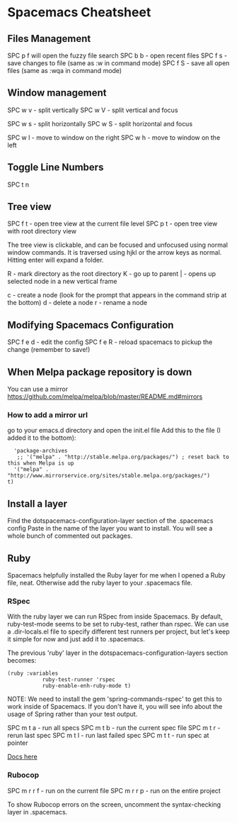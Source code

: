 # Spacemacs Cheatsheet
## Files Management
SPC p f will open the fuzzy file search
SPC b b - open recent files
SPC f s - save changes to file
(same as :w in command mode)
SPC f S - save all open files
(same as :wqa in command mode)

## Window management
SPC w v - split vertically
SPC w V - split vertical and focus

SPC w s - split horizontally
SPC w S - split horizontal and focus

SPC w l - move to window on the right
SPC w h - move to window on the left

## Toggle Line Numbers
SPC t n

## Tree view
SPC f t - open tree view at the current file level
SPC p t - open tree view with root directory view

The tree view is clickable, and can be focused and unfocused using normal window commands.
It is traversed using hjkl or the arrow keys as normal. Hitting enter will expand a folder.


R - mark directory as the root directory
K - go up to parent
| - opens up selected node in a new vertical frame

c - create a node (look for the prompt that appears in the command strip at the bottom)
d - delete a node
r - rename a node

## Modifying Spacemacs Configuration
SPC f e d - edit the config
SPC f e R - reload spacemacs to pickup the change (remember to save!)

## When Melpa package repository is down
You can use a mirror https://github.com/melpa/melpa/blob/master/README.md#mirrors

### How to add a mirror url
go to your emacs.d directory and open the init.el file
Add this to the file (I added it to the bottom):

```(add-to-list
  'package-archives
   ;; '("melpa" . "http://stable.melpa.org/packages/") ; reset back to this when Melpa is up
  '("melpa" . "http://www.mirrorservice.org/sites/stable.melpa.org/packages/")
t)
```

## Install a layer
Find the dotspacemacs-configuration-layer section of the .spacemacs config
Paste in the name of the layer you want to install.
You will see a whole bunch of commented out packages.

## Ruby
Spacemacs helpfully installed the Ruby layer for me when I opened a Ruby file, neat.
Otherwise add the ruby layer to your .spacemacs file.

### RSpec
With the ruby layer we can run RSpec from inside Spacemacs.
By default, ruby-test-mode seems to be set to ruby-test, rather than rspec.
We can use a .dir-locals.el file to specify different test runners per project,
but let's keep it simple for now and just add it to .spacemacs.

The previous 'ruby' layer in the dotspacemacs-configuration-layers section becomes:

```
(ruby :variables
           ruby-test-runner 'rspec
           ruby-enable-enh-ruby-mode t)
```

NOTE: We need to install the gem 'spring-commands-rspec' to get this to work inside of Spacemacs.
If you don't have it, you will see info about the usage of Spring rather than your test output.

SPC m t a - run all specs
SPC m t b - run the current spec file
SPC m t r - rerun last spec
SPC m t l - run last failed spec
SPC m t t - run spec at pointer

[Docs here](https://github.com/syl20bnr/spacemacs/tree/master/layers/%2Blang/ruby#rspec-mode)

### Rubocop
SPC m r r f - run on the current file
SPC m r r p - run on the entire project

To show Rubocop errors on the screen, uncomment the syntax-checking layer in .spacemacs.
